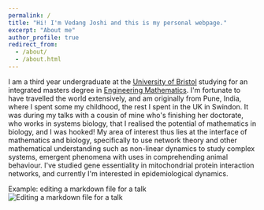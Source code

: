 ```yaml
---
permalink: /
title: "Hi! I'm Vedang Joshi and this is my personal webpage."
excerpt: "About me"
author_profile: true
redirect_from: 
  - /about/
  - /about.html
---
```


I am a third year undergraduate at the [University of Bristol](https://www.bristol.ac.uk) studying for an integrated masters degree in [Engineering Mathematics](http://www.bristol.ac.uk/engineering/departments/engineering-mathematics/). I'm fortunate to have travelled the world extensively, and am originally from Pune, India, where I spent some my childhood, the rest I spent in the UK in Swindon. It was during my talks with a cousin of mine who's finishing her doctorate, who works in systems biology, that I realised the potential of mathematics in biology, and I was hooked! My area of interest thus lies at the interface of mathematics and biology, specifically to use network theory and other mathematical understanding such as non-linear dynamics to study complex systems, emergent phenomena with uses in comprehending animal behaviour. I've studied gene essentiality in mitochondrial protein interaction networks, and currently I'm interested in epidemiological dynamics. 


Example: editing a markdown file for a talk
![Editing a markdown file for a talk](/images/editing-talk.png)


